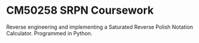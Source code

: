 # CM50258 SRPN Coursework
 Reverse engineering and implementing a Saturated Reverse Polish Notation Calculator. Programmed in Python.
